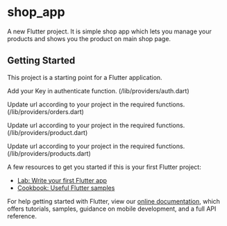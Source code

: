 # shop_app

A new Flutter project. It is simple shop app which lets you manage your products and shows you the product on main shop page.

## Getting Started

This project is a starting point for a Flutter application.

Add your Key in authenticate function. (/lib/providers/auth.dart)

Update url according to your project in the required functions. (/lib/providers/orders.dart)

Update url according to your project in the required functions. (/lib/providers/product.dart)

Update url according to your project in the required functions. (/lib/providers/products.dart)

A few resources to get you started if this is your first Flutter project:

- [Lab: Write your first Flutter app](https://flutter.dev/docs/get-started/codelab)
- [Cookbook: Useful Flutter samples](https://flutter.dev/docs/cookbook)

For help getting started with Flutter, view our
[online documentation](https://flutter.dev/docs), which offers tutorials,
samples, guidance on mobile development, and a full API reference.
